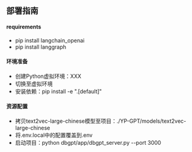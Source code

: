 ## 部署指南


#### requirements
* pip install langchain_openai
* pip install langgraph




#### 环境准备
* 创建Python虚拟环境：XXX
* 切换至虚拟环境
* 安装依赖：pip install -e ".[default]"

#### 资源配置
* 拷贝text2vec-large-chinese模型至项目：./YP-GPT/models/text2vec-large-chinese
* 将.env.local中的配置覆盖到.env
* 启动项目：python dbgpt/app/dbgpt_server.py --port 3000


[//]: # (* ngrok http 3000)

